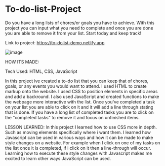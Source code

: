 # To-do-list-Project
Do you have a long lists of chores/or goals you have to achieve. With this project you can input what you need to complete and once you are done you are able to remove it from your list. Start today and keep track!

Link to project: https://to-dolist-demo.netlify.app

![image](https://user-images.githubusercontent.com/107250690/193353388-1691b329-20a5-4edd-a644-ce0a2250ed51.png)

HOW ITS MADE:

Tech Used: HTML, CSS, JavaScript

In this project ive created a to-do list that you can keep that of chores, goals, or any events you would want to attend. I used HTML to create markup onto the website. I used CSS to position elements in specific areas and add a backround. I also used JavaScript and created functions to make the webpage more interactive with the list. Once you've completed a task on your list you are able to click on it and it will add a line through stating that is done. If you have a long list of completed tasks you are to click on the "completed tasks" to remove it and focus on unfinished items.


LESSON LEARNED:
In this project I learned how to use CSS more in depth. Such as moving elements specifically where i want them. I learned how Javascript can be used in various ways and how it can be made to make style changes on a website. For example when I click on one of my tasks on the list once it is completed, if i click on it then a line-through will occur. Learning how to execute these style changes with Javascript makes me excited to learn other ways JavaScript can be used.
